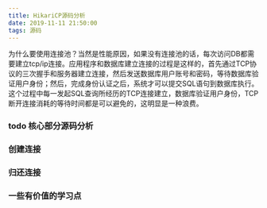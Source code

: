 ```yaml
---
title: HikariCP源码分析
date: 2019-11-11 21:50:00
tags: 源码
---
```


为什么要使用连接池？当然是性能原因，如果没有连接池的话，每次访问DB都需要建立tcp/ip连接。应用程序和数据库建立连接的过程是这样的，首先通过TCP协议的三次握手和服务器建立连接，然后发送数据库用户账号和密码，等待数据库验证用户身份；然后，完成身份认证之后，系统才可以提交SQL语句到数据库执行。这个过程中每一发起SQL查询所经历的TCP连接建立，数据库验证用户身份，TCP断开连接消耗的等待时间都是可以避免的，这明显是一种浪费。

### todo 核心部分源码分析
### 创建连接
### 归还连接
### 一些有价值的学习点